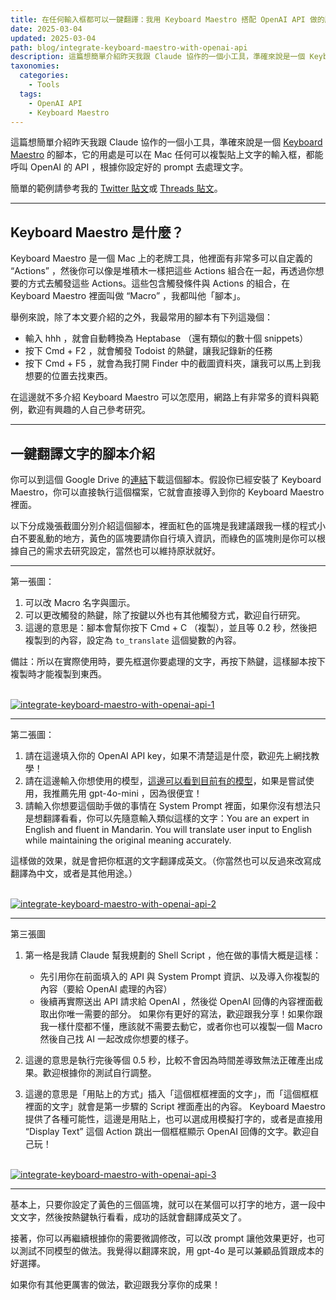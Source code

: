 ```yaml
---
title: 在任何輸入框都可以一鍵翻譯：我用 Keyboard Maestro 搭配 OpenAI API 做的腳本
date: 2025-03-04
updated: 2025-03-04
path: blog/integrate-keyboard-maestro-with-openai-api
description: 這篇想簡單介紹昨天我跟 Claude 協作的一個小工具，準確來說是一個 Keyboard Maestro 的腳本，它的用處是可以在 Mac 任何可以複製貼上文字的輸入框，都能呼叫 OpenAI 的 API ，根據你設定好的 prompt 去處理文字。
taxonomies:
  categories: 
    - Tools
  tags: 
    - OpenAI API
    - Keyboard Maestro
---
```



這篇想簡單介紹昨天我跟 Claude 協作的一個小工具，準確來說是一個 [Keyboard Maestro](https://www.keyboardmaestro.com/main/) 的腳本，它的用處是可以在 Mac 任何可以複製貼上文字的輸入框，都能呼叫 OpenAI 的 API ，根據你設定好的 prompt 去處理文字。

簡單的範例請參考我的 [Twitter 貼文](https://x.com/WuPingJu/status/1896704678119006467)或 [Threads 貼文](https://www.threads.net/@wu_pingju/post/DGwXcfHSKIr?xmt=AQGzBFj0AS-ExZqkOb3qFCF8NoidOnQPTv7BYmcVZ4LGpw)。

---

## Keyboard Maestro 是什麼？

Keyboard Maestro 是一個 Mac 上的老牌工具，他裡面有非常多可以自定義的 “Actions” ，然後你可以像是堆積木一樣把這些 Actions 組合在一起，再透過你想要的方式去觸發這些 Actions。這些包含觸發條件與 Actions 的組合，在 Keyboard Maestro 裡面叫做 “Macro” ，我都叫他「腳本」。

舉例來說，除了本文要介紹的之外，我最常用的腳本有下列這幾個：

- 輸入 hhh ，就會自動轉換為 Heptabase （還有類似的數十個 snippets）
- 按下 Cmd + F2 ，就會觸發 Todoist 的熱鍵，讓我記錄新的任務
- 按下 Cmd + F5 ，就會為我打開 Finder 中的截圖資料夾，讓我可以馬上到我想要的位置去找東西。

在這邊就不多介紹 Keyboard Maestro 可以怎麼用，網路上有非常多的資料與範例，歡迎有興趣的人自己參考研究。

---

## 一鍵翻譯文字的腳本介紹

你可以到這個 Google Drive 的[連結](https://drive.google.com/file/d/1OBmoUWui3eUXDMX5cUbnmHNEpNu3Fcrp/view?usp=sharing)下載這個腳本。假設你已經安裝了 Keyboard Maestro，你可以直接執行這個檔案，它就會直接導入到你的 Keyboard Maestro 裡面。

以下分成幾張截圖分別介紹這個腳本，裡面紅色的區塊是我建議跟我一樣的程式小白不要亂動的地方，黃色的區塊要請你自行填入資訊，而綠色的區塊則是你可以根據自己的需求去研究設定，當然也可以維持原狀就好。

---

第一張圖：

1. 可以改 Macro 名字與圖示。
2. 可以更改觸發的熱鍵，除了按鍵以外也有其他觸發方式，歡迎自行研究。
3. 這邊的意思是：腳本會幫你按下 Cmd + C （複製），並且等 0.2 秒，然後把複製到的內容，設定為 `to_translate` 這個變數的內容。

備註：所以在實際使用時，要先框選你要處理的文字，再按下熱鍵，這樣腳本按下複製時才能複製到東西。

<br>
<a href="https://image-webp.pinchlime.com/CleanShot%202025-03-04%20at%2019.13.17@2x_DToRWf.png" data-fancybox data-caption="integrate-keyboard-maestro-with-openai-api-1">
  <img src="https://image-webp.pinchlime.com/CleanShot%202025-03-04%20at%2019.13.17@2x_DToRWf.png" loading="lazy" alt="integrate-keyboard-maestro-with-openai-api-1" align="center" />
</a>

---

第二張圖：

1. 請在這邊填入你的 OpenAI API key，如果不清楚這是什麼，歡迎先上網找教學！
2. 請在這邊輸入你想使用的模型，[這邊可以看到目前有的模型](https://platform.openai.com/docs/models)，如果是嘗試使用，我推薦先用 gpt-4o-mini ，因為很便宜！
3. 請輸入你想要這個助手做的事情在 System Prompt 裡面，如果你沒有想法只是想翻譯看看，你可以先隨意輸入類似這樣的文字：You are an expert in English and fluent in Mandarin. You will translate user input to English while maintaining the original meaning accurately. 

這樣做的效果，就是會把你框選的文字翻譯成英文。（你當然也可以反過來改寫成翻譯為中文，或者是其他用途。）


<br>
<a href="https://image-webp.pinchlime.com/CleanShot%202025-03-04%20at%2019.20.57@2x_r0hwwP.png" data-fancybox data-caption="integrate-keyboard-maestro-with-openai-api-2">
  <img src="https://image-webp.pinchlime.com/CleanShot%202025-03-04%20at%2019.20.57@2x_r0hwwP.png" loading="lazy" alt="integrate-keyboard-maestro-with-openai-api-2" align="center" />
</a>

---

第三張圖

1. 第一格是我請 Claude 幫我規劃的 Shell Script ，他在做的事情大概是這樣：
   - 先引用你在前面填入的 API 與 System Prompt 資訊、以及導入你複製的內容（要給 OpenAI 處理的內容）
   - 後續再實際送出 API 請求給 OpenAI ，然後從 OpenAI 回傳的內容裡面截取出你唯一需要的部分。
   如果你有更好的寫法，歡迎跟我分享！如果你跟我一樣什麼都不懂，應該就不需要去動它，或者你也可以複製一個 Macro 然後自己找 AI 一起改成你想要的樣子。

2. 這邊的意思是執行完後等個 0.5 秒，比較不會因為時間差導致無法正確產出成果。歡迎根據你的測試自行調整。
3. 這邊的意思是「用貼上的方式」插入「這個框框裡面的文字」，而「這個框框裡面的文字」就會是第一步驟的 Script 裡面產出的內容。 Keyboard Maestro 提供了各種可能性，這邊是用貼上，也可以選成用模擬打字的，或者是直接用 “Display Text” 這個 Action 跳出一個框框顯示 OpenAI 回傳的文字。歡迎自己玩！


<br>
<a href="https://image-webp.pinchlime.com/CleanShot%202025-03-04%20at%2019.24.49@2x_kaZlvQ.png" data-fancybox data-caption="integrate-keyboard-maestro-with-openai-api-3">
  <img src="https://image-webp.pinchlime.com/CleanShot%202025-03-04%20at%2019.24.49@2x_kaZlvQ.png" loading="lazy" alt="integrate-keyboard-maestro-with-openai-api-3" align="center" />
</a>

---

基本上，只要你設定了黃色的三個區塊，就可以在某個可以打字的地方，選一段中文文字，然後按熱鍵執行看看，成功的話就會翻譯成英文了。

接著，你可以再繼續根據你的需要微調修改，可以改 prompt 讓他效果更好，也可以測試不同模型的做法。我覺得以翻譯來說，用 gpt-4o 是可以兼顧品質跟成本的好選擇。

如果你有其他更厲害的做法，歡迎跟我分享你的成果！